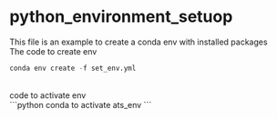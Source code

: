 # python_environment_setuop
This file is an example to create a conda env with installed packages
<br>
The code to create env
<br>
```python
conda env create -f set_env.yml
```
<br>
code to activate env
<br>
```python
conda to activate ats_env
```


